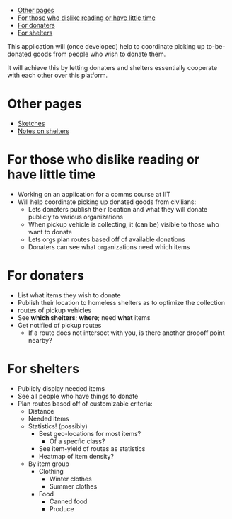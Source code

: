 
<!-- TOC depthFrom:1 depthTo:6 withLinks:1 updateOnSave:1 orderedList:0 -->

- [Other pages](#other-pages)
- [For those who dislike reading or have little time](#for-those-who-dislike-reading-or-have-little-time)
- [For donaters](#for-donaters)
- [For shelters](#for-shelters)

<!-- /TOC -->

This application will (once developed) help to coordinate picking up
to-be-donated goods from people who wish to donate them.

It will achieve this by letting donaters and shelters essentially cooperate with
each other over this platform.

# Other pages
- [Sketches](_sketches)
- [Notes on shelters](_notes)

# For those who dislike reading or have little time
- Working on an application for a comms course at IIT
- Will help coordinate picking up donated goods from civilians:
  - Lets donaters publish their location and what they will donate publicly to various organizations
  - When pickup vehicle is collecting, it (can be) visible to those who want to donate
  - Lets orgs plan routes based off of available donations
  - Donaters can see what organizations need which items

# For donaters
- List what items they wish to donate
- Publish their location to homeless shelters as to optimize the collection
- routes of pickup vehicles
- See **which shelters**; **where**; need **what** items 
- Get notified of pickup routes
  - If a route does not intersect with you, is there another dropoff point
  nearby?
  
# For shelters
- Publicly display needed items
- See all people who have things to donate
- Plan routes based off of customizable criteria:
  - Distance
  - Needed items
  - Statistics! (possibly)
    - Best geo-locations for most items?
      - Of a specfic class?
    - See item-yield of routes as statistics
    - Heatmap of item density?
  - By item group
    - Clothing
      - Winter clothes
      - Summer clothes
    - Food
      - Canned food
      - Produce
